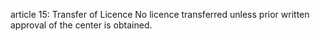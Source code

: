 article 15: Transfer of Licence
No licence transferred unless prior written approval of the center is obtained.
<ul>
</ul>
